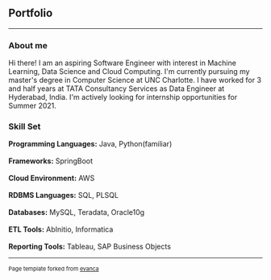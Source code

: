 ## Portfolio

---

### About me 

Hi there! I am an aspiring Software Engineer with interest in Machine Learning, Data Science and Cloud Computing. I'm currently pursuing my master's degree in Computer Science at UNC Charlotte. I have worked for 3 and half years at TATA Consultancy Services as Data Engineer at Hyderabad, India. I'm actively looking for internship opportunities for Summer 2021.

### Skill Set

<b>Programming Languages:</b> Java, Python(familiar)
<br></br>
<b>Frameworks:</b> SpringBoot
<br></br>
<b>Cloud Environment:</b> AWS
<br></br>
<b>RDBMS Languages:</b> SQL, PLSQL
<br></br>
<b>Databases:</b> MySQL, Teradata, Oracle10g
<br></br>
<b>ETL Tools:</b> AbInitio, Informatica
<br></br>
<b>Reporting Tools:</b> Tableau, SAP Business Objects






---
<p style="font-size:11px">Page template forked from <a href="https://github.com/evanca/quick-portfolio">evanca</a></p>
<!-- Remove above link if you don't want to attibute -->
